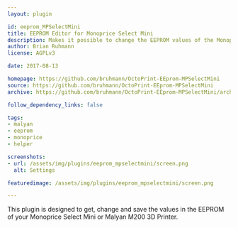 ```yaml
---
layout: plugin

id: eeprom_MPSelectMini
title: EEPROM Editor for Monoprice Select Mini
description: Makes it possible to change the EEPROM values of the Monoprice Select Mini or Malyan M200 Firmware through OctoPrint
author: Brian Ruhmann
license: AGPLv3

date: 2017-08-13

homepage: https://github.com/bruhmann/OctoPrint-EEprom-MPSelectMini
source: https://github.com/bruhmann/OctoPrint-EEprom-MPSelectMini
archive: https://github.com/bruhmann/OctoPrint-EEprom-MPSelectMini/archive/master.zip

follow_dependency_links: false

tags:
- malyan
- eeprom
- monoprice
- helper

screenshots:
- url: /assets/img/plugins/eeprom_mpselectmini/screen.png
  alt: Settings

featuredimage: /assets/img/plugins/eeprom_mpselectmini/screen.png

---
```


This plugin is designed to get, change and save the values in the EEPROM of your Monoprice Select Mini or Malyan M200 3D Printer.
